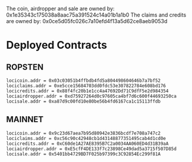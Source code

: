 The coin, airdropper and sale are owned by: 0x1e35343c175038a8aac75a391524c14a01b1a1b0
The claims and credits are owned by: 0x0ce5d05fc026c7a10efd4f13a5d62ce8aeb9053d

# Deployed Contracts 
## ROPSTEN
```
locicoin.addr = 0x03c03051b4ffbdb4fd5a804498604646b7a7bf52
lociclaims.addr = 0xe5cce15684703dd0fdc53e307822784e608bd176
locicredits.addr = 0x88f4fc20b1e1cc4a47692Dd71C9dfF5e2d984354
lociairdropper.addr = 0xd75927264d0c97605ca4bf7d6c600f44693250ca
locisale.addr = 0xa87d9c00fd10e80be56b4fd6167ca1c15113ffdb
```

## MAINNET
```
locicoin.addr = 0x9c23d67aea7b95d80942e3836bcdf7e708a747c2
lociclaims.addr = 0xc56c90c42948cb1d43148877351495cab4d1cd0e
locicredits.addr = 0xC60de1A27AE8395B7C2a0034AA060ED4d31B39aA
lociairdropper.addr = 0xE5cfF4DE133f7c23898Ce49dad5a3715f507D85d
locisale.addr = 0x5401bb4729BD7F025b97399c3C92854Ec299f81A
```
